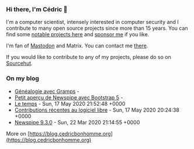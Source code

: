### Hi there, I'm Cédric 👋

I'm a computer scientist, intensely interested in computer security and I contribute to many open source projects since more than 15 years.
You can find some [notable projects here](https://wiki.cedricbonhomme.org/software) and [sponsor me](https://github.com/sponsors/cedricbonhomme) if you like.

I'm fan of [Mastodon](https://fosstodon.org/@cedric) and Matrix. You can contact me [there](https://wiki.cedricbonhomme.org/contact).

If you would like to contribute to any of my projects, please do so on [Sourcehut](https://sr.ht/~cedric).

### On my blog

<!-- blog starts -->
* [Généalogie avec Gramps](https://blog.cedricbonhomme.org/2020/07/09/genealogie-avec-gramps/) - 
* [Petit aperçu de Newspipe avec Bootstrap 5](https://blog.cedricbonhomme.org/2020/06/24/petit-apercu-de-newspipe-avec-bootstrap-5/) - 
* [Le temps](https://blog.cedricbonhomme.org/2020/05/17/le-temps/) - Sun, 17 May 2020 21:52:48 +0000
* [Contributions récentes au logiciel libre](https://blog.cedricbonhomme.org/2020/05/17/contributions-recentes-au-logiciel-libre/) - Sun, 17 May 2020 20:24:38 +0000
* [Newspipe 9.3.0](https://blog.cedricbonhomme.org/2020/03/22/newspipe-9-3-0/) - Sun, 22 Mar 2020 21:14:55 +0000
<!-- blog ends -->

More on [https://blog.cedricbonhomme.org](https://blog.cedricbonhomme.org)
